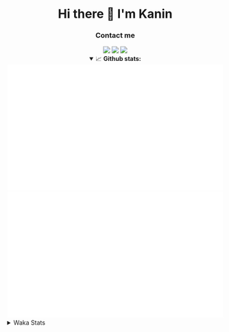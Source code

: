 <div align="center">
 <h1>Hi there 👋 I'm Kanin</h1>
 <h3>Contact me</h3>
 <a href="mailto:im@kanin.dev"><img src="https://img.shields.io/badge/gmail-%23D14836.svg?&style=for-the-badge&logo=gmail&logoColor=white"/></a>
 <a href="https://twitter.com/KaninTwt"><img src="https://img.shields.io/badge/twitter-%231DA1F2.svg?&style=for-the-badge&logo=twitter&logoColor=white"/></a>
 <a href="https://www.linkedin.com/in/KaninDev"><img src="https://img.shields.io/badge/linkedin-%230077B5.svg?&style=for-the-badge&logo=linkedin&logoColor=white"/></a>
<details open>
  <summary>📈 <b>Github stats:</b></summary>
  <img src="https://github.com/Kanin/Kanin/blob/master/scripts/GitHubStats/generated/overview.svg"/>
  <img src="https://github.com/Kanin/Kanin/blob/master/scripts/GitHubStats/generated/languages.svg"/>
</details>
</div>

<details>
 <summary>Waka Stats</summary>

<!--START_SECTION:waka-->
![Code Time](http://img.shields.io/badge/Code%20Time-2%2C309%20hrs%2044%20mins-blue)

![Profile Views](http://img.shields.io/badge/Profile%20Views-9-blue)

![Lines of code](https://img.shields.io/badge/From%20Hello%20World%20I%27ve%20Written-587.4%20thousand%20lines%20of%20code-blue)

**🐱 My GitHub Data** 

> 📦 107.3 kB Used in GitHub's Storage 
 > 
> 🏆 79 Contributions in the Year 2024
 > 
> 🚫 Not Opted to Hire
 > 
> 📜 24 Public Repositories 
 > 
> 🔑 13 Private Repositories 
 > 
**I'm an Early 🐤** 

```text
🌞 Morning                2388 commits        ███████░░░░░░░░░░░░░░░░░░   26.25 % 
🌆 Daytime                2750 commits        ████████░░░░░░░░░░░░░░░░░   30.23 % 
🌃 Evening                2626 commits        ███████░░░░░░░░░░░░░░░░░░   28.86 % 
🌙 Night                  1334 commits        ████░░░░░░░░░░░░░░░░░░░░░   14.66 % 
```
📅 **I'm Most Productive on Monday** 

```text
Monday                   1746 commits        █████░░░░░░░░░░░░░░░░░░░░   19.19 % 
Tuesday                  1274 commits        ████░░░░░░░░░░░░░░░░░░░░░   14.00 % 
Wednesday                910 commits         ██░░░░░░░░░░░░░░░░░░░░░░░   10.00 % 
Thursday                 1392 commits        ████░░░░░░░░░░░░░░░░░░░░░   15.30 % 
Friday                   1520 commits        ████░░░░░░░░░░░░░░░░░░░░░   16.71 % 
Saturday                 889 commits         ██░░░░░░░░░░░░░░░░░░░░░░░   09.77 % 
Sunday                   1367 commits        ████░░░░░░░░░░░░░░░░░░░░░   15.03 % 
```


📊 **This Week I Spent My Time On** 

```text
🕑︎ Time Zone: America/New_York

💬 Programming Languages: 
Python                   8 hrs 42 mins       ████████████████████████░   96.77 % 
Log File                 10 mins             ░░░░░░░░░░░░░░░░░░░░░░░░░   01.94 % 
virtualenv               3 mins              ░░░░░░░░░░░░░░░░░░░░░░░░░   00.71 % 
GitIgnore file           2 mins              ░░░░░░░░░░░░░░░░░░░░░░░░░   00.55 % 
Other                    0 secs              ░░░░░░░░░░░░░░░░░░░░░░░░░   00.03 % 

🔥 Editors: 
PyCharm                  8 hrs 59 mins       █████████████████████████   100.00 % 

🐱‍💻 Projects: 
ModMail                  8 hrs 29 mins       ████████████████████████░   94.52 % 
Unknown Project          20 mins             █░░░░░░░░░░░░░░░░░░░░░░░░   03.78 % 
Community-Bot            5 mins              ░░░░░░░░░░░░░░░░░░░░░░░░░   00.95 % 
P4P                      3 mins              ░░░░░░░░░░░░░░░░░░░░░░░░░   00.61 % 
Groups                   0 secs              ░░░░░░░░░░░░░░░░░░░░░░░░░   00.13 % 

💻 Operating System: 
Windows                  8 hrs 59 mins       █████████████████████████   100.00 % 
```

**I Mostly Code in Python** 

```text
Python                   30 repos            ████████████████░░░░░░░░░   65.22 % 
Java                     4 repos             ██░░░░░░░░░░░░░░░░░░░░░░░   08.70 % 
HTML                     3 repos             ██░░░░░░░░░░░░░░░░░░░░░░░   06.52 % 
TypeScript               2 repos             █░░░░░░░░░░░░░░░░░░░░░░░░   04.35 % 
Kotlin                   2 repos             █░░░░░░░░░░░░░░░░░░░░░░░░   04.35 % 
```



**Timeline**

![Lines of Code chart](https://raw.githubusercontent.com/Kanin/Kanin/master/assets/bar_graph.png)


 Last Updated on 23/03/2024 21:33:06 UTC
<!--END_SECTION:waka-->
</details>

